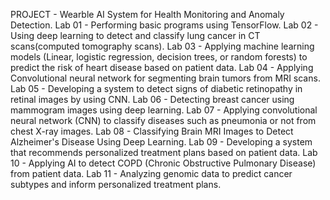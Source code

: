 PROJECT - Wearble AI System for Health Monitoring and Anomaly Detection.
Lab 01 - Performing basic programs using TensorFlow.
Lab 02 - Using deep learning to detect and classify lung cancer in CT scans(computed tomography scans).
Lab 03 - Applying machine learning models (Linear, logistic regression, decision trees, or random forests) to predict the risk of heart disease based on patient data.
Lab 04 - Applying Convolutional neural network for segmenting brain tumors from MRI scans.
Lab 05 - Developing a system to detect signs of diabetic retinopathy in retinal images by using CNN.
Lab 06 - Detecting breast cancer using mammogram images using deep learning.
Lab 07 - Applying convolutional neural network (CNN) to classify diseases such as pneumonia or not from chest X-ray images.
Lab 08 - Classifying Brain MRI Images to Detect Alzheimer's Disease Using Deep Learning.
Lab 09 - Developing a system that recommends personalized treatment plans based on patient data.
Lab 10 - Applying AI to detect COPD (Chronic Obstructive Pulmonary Disease) from patient data.
Lab 11 - Analyzing genomic data to predict cancer subtypes and inform personalized treatment plans.

